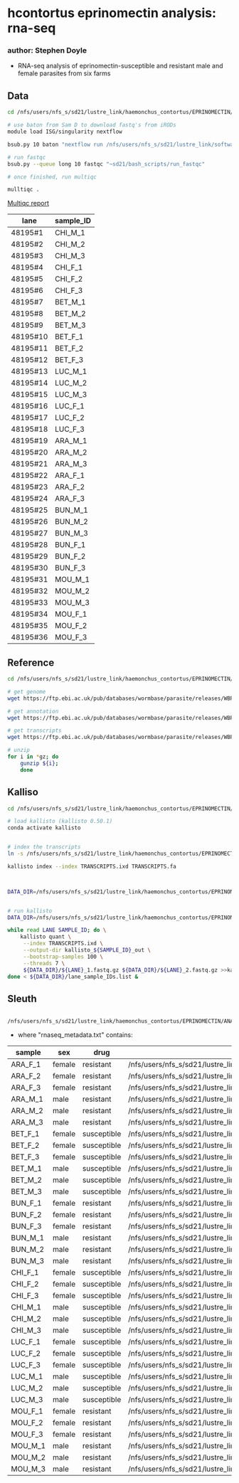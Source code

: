# hcontortus eprinomectin analysis: rna-seq

### author: Stephen Doyle

- RNA-seq analysis of eprinomectin-susceptible and resistant male and female parasites from six farms


## Data

```bash
cd /nfs/users/nfs_s/sd21/lustre_link/haemonchus_contortus/EPRINOMECTIN/RAW/RNASEQ

# use baton from Sam D to download fastq's from iRODs
module load ISG/singularity nextflow

bsub.py 10 baton "nextflow run /nfs/users/nfs_s/sd21/lustre_link/software/nextflow/baton-extractor/main.nf --study 7435 --runid 47866"

# run fastqc
bsub.py --queue long 10 fastqc "~sd21/bash_scripts/run_fastqc"

# once finished, run multiqc

mulltiqc .
```
[Multiqc report](../04_analysis/rnaseq_multiqc_report.html) 

| lane  | sample_ID |
|----------|---------|
| 48195#1  | CHI_M_1 |
| 48195#2  | CHI_M_2 |
| 48195#3  | CHI_M_3 |
| 48195#4  | CHI_F_1 |
| 48195#5  | CHI_F_2 |
| 48195#6  | CHI_F_3 |
| 48195#7  | BET_M_1 |
| 48195#8  | BET_M_2 |
| 48195#9  | BET_M_3 |
| 48195#10 | BET_F_1 |
| 48195#11 | BET_F_2 |
| 48195#12 | BET_F_3 |
| 48195#13 | LUC_M_1 |
| 48195#14 | LUC_M_2 |
| 48195#15 | LUC_M_3 |
| 48195#16 | LUC_F_1 |
| 48195#17 | LUC_F_2 |
| 48195#18 | LUC_F_3 |
| 48195#19 | ARA_M_1 |
| 48195#20 | ARA_M_2 |
| 48195#21 | ARA_M_3 |
| 48195#22 | ARA_F_1 |
| 48195#23 | ARA_F_2 |
| 48195#24 | ARA_F_3 |
| 48195#25 | BUN_M_1 |
| 48195#26 | BUN_M_2 |
| 48195#27 | BUN_M_3 |
| 48195#28 | BUN_F_1 |
| 48195#29 | BUN_F_2 |
| 48195#30 | BUN_F_3 |
| 48195#31 | MOU_M_1 |
| 48195#32 | MOU_M_2 |
| 48195#33 | MOU_M_3 |
| 48195#34 | MOU_F_1 |
| 48195#35 | MOU_F_2 |
| 48195#36 | MOU_F_3 |


## Reference
```bash
cd /nfs/users/nfs_s/sd21/lustre_link/haemonchus_contortus/EPRINOMECTIN/RAW/REF

# get genome
wget https://ftp.ebi.ac.uk/pub/databases/wormbase/parasite/releases/WBPS18/species/haemonchus_contortus/PRJEB506/haemonchus_contortus.PRJEB506.WBPS18.genomic.fa.gz

# get annotation
wget https://ftp.ebi.ac.uk/pub/databases/wormbase/parasite/releases/WBPS18/species/haemonchus_contortus/PRJEB506/haemonchus_contortus.PRJEB506.WBPS18.annotations.gff3.gz

# get transcripts
wget https://ftp.ebi.ac.uk/pub/databases/wormbase/parasite/releases/WBPS18/species/haemonchus_contortus/PRJEB506/haemonchus_contortus.PRJEB506.WBPS18.mRNA_transcripts.fa.gz

# unzip
for i in *gz; do 
    gunzip ${i}; 
    done

```




## Kalliso
```bash
cd /nfs/users/nfs_s/sd21/lustre_link/haemonchus_contortus/EPRINOMECTIN/MAPPING_RNASEQ

# load kallisto (kallisto 0.50.1)
conda activate kallisto


# index the transcripts
ln -s /nfs/users/nfs_s/sd21/lustre_link/haemonchus_contortus/EPRINOMECTIN/RAW/REF/haemonchus_contortus.PRJEB506.WBPS18.mRNA_transcripts.fa TRANSCRIPTS.fa

kallisto index --index TRANSCRIPTS.ixd TRANSCRIPTS.fa



DATA_DIR=/nfs/users/nfs_s/sd21/lustre_link/haemonchus_contortus/EPRINOMECTIN/RAW/RNASEQ


# run kallisto
DATA_DIR=/nfs/users/nfs_s/sd21/lustre_link/haemonchus_contortus/EPRINOMECTIN/RAW/RNASEQ

while read LANE SAMPLE_ID; do \
    kallisto quant \
     --index TRANSCRIPTS.ixd \
     --output-dir kallisto_${SAMPLE_ID}_out \
     --bootstrap-samples 100 \
     --threads 7 \
     ${DATA_DIR}/${LANE}_1.fastq.gz ${DATA_DIR}/${LANE}_2.fastq.gz >>kallisto_${SAMPLE_ID}.log 2>&1;
done < ${DATA_DIR}/lane_sample_IDs.list &

```


## Sleuth
```bash

/nfs/users/nfs_s/sd21/lustre_link/haemonchus_contortus/EPRINOMECTIN/ANALYSIS/RNASEQ


```
- where "rnaseq_metadata.txt" contains:


| sample  | sex    | drug        | path                                                                                                                 |
|---------|--------|-------------|----------------------------------------------------------------------------------------------------------------------|
| ARA_F_1 | female | resistant   | /nfs/users/nfs_s/sd21/lustre_link/haemonchus_contortus/EPRINOMECTIN/MAPPING_RNASEQ/kallisto_ARA_F_1_out/abundance.h5 |
| ARA_F_2 | female | resistant   | /nfs/users/nfs_s/sd21/lustre_link/haemonchus_contortus/EPRINOMECTIN/MAPPING_RNASEQ/kallisto_ARA_F_2_out/abundance.h5 |
| ARA_F_3 | female | resistant   | /nfs/users/nfs_s/sd21/lustre_link/haemonchus_contortus/EPRINOMECTIN/MAPPING_RNASEQ/kallisto_ARA_F_3_out/abundance.h5 |
| ARA_M_1 | male   | resistant   | /nfs/users/nfs_s/sd21/lustre_link/haemonchus_contortus/EPRINOMECTIN/MAPPING_RNASEQ/kallisto_ARA_M_1_out/abundance.h5 |
| ARA_M_2 | male   | resistant   | /nfs/users/nfs_s/sd21/lustre_link/haemonchus_contortus/EPRINOMECTIN/MAPPING_RNASEQ/kallisto_ARA_M_2_out/abundance.h5 |
| ARA_M_3 | male   | resistant   | /nfs/users/nfs_s/sd21/lustre_link/haemonchus_contortus/EPRINOMECTIN/MAPPING_RNASEQ/kallisto_ARA_M_3_out/abundance.h5 |
| BET_F_1 | female | susceptible | /nfs/users/nfs_s/sd21/lustre_link/haemonchus_contortus/EPRINOMECTIN/MAPPING_RNASEQ/kallisto_BET_F_1_out/abundance.h5 |
| BET_F_2 | female | susceptible | /nfs/users/nfs_s/sd21/lustre_link/haemonchus_contortus/EPRINOMECTIN/MAPPING_RNASEQ/kallisto_BET_F_2_out/abundance.h5 |
| BET_F_3 | female | susceptible | /nfs/users/nfs_s/sd21/lustre_link/haemonchus_contortus/EPRINOMECTIN/MAPPING_RNASEQ/kallisto_BET_F_3_out/abundance.h5 |
| BET_M_1 | male   | susceptible | /nfs/users/nfs_s/sd21/lustre_link/haemonchus_contortus/EPRINOMECTIN/MAPPING_RNASEQ/kallisto_BET_M_1_out/abundance.h5 |
| BET_M_2 | male   | susceptible | /nfs/users/nfs_s/sd21/lustre_link/haemonchus_contortus/EPRINOMECTIN/MAPPING_RNASEQ/kallisto_BET_M_2_out/abundance.h5 |
| BET_M_3 | male   | susceptible | /nfs/users/nfs_s/sd21/lustre_link/haemonchus_contortus/EPRINOMECTIN/MAPPING_RNASEQ/kallisto_BET_M_3_out/abundance.h5 |
| BUN_F_1 | female | resistant   | /nfs/users/nfs_s/sd21/lustre_link/haemonchus_contortus/EPRINOMECTIN/MAPPING_RNASEQ/kallisto_BUN_F_1_out/abundance.h5 |
| BUN_F_2 | female | resistant   | /nfs/users/nfs_s/sd21/lustre_link/haemonchus_contortus/EPRINOMECTIN/MAPPING_RNASEQ/kallisto_BUN_F_2_out/abundance.h5 |
| BUN_F_3 | female | resistant   | /nfs/users/nfs_s/sd21/lustre_link/haemonchus_contortus/EPRINOMECTIN/MAPPING_RNASEQ/kallisto_BUN_F_3_out/abundance.h5 |
| BUN_M_1 | male   | resistant   | /nfs/users/nfs_s/sd21/lustre_link/haemonchus_contortus/EPRINOMECTIN/MAPPING_RNASEQ/kallisto_BUN_M_1_out/abundance.h5 |
| BUN_M_2 | male   | resistant   | /nfs/users/nfs_s/sd21/lustre_link/haemonchus_contortus/EPRINOMECTIN/MAPPING_RNASEQ/kallisto_BUN_M_2_out/abundance.h5 |
| BUN_M_3 | male   | resistant   | /nfs/users/nfs_s/sd21/lustre_link/haemonchus_contortus/EPRINOMECTIN/MAPPING_RNASEQ/kallisto_BUN_M_3_out/abundance.h5 |
| CHI_F_1 | female | susceptible | /nfs/users/nfs_s/sd21/lustre_link/haemonchus_contortus/EPRINOMECTIN/MAPPING_RNASEQ/kallisto_CHI_F_1_out/abundance.h5 |
| CHI_F_2 | female | susceptible | /nfs/users/nfs_s/sd21/lustre_link/haemonchus_contortus/EPRINOMECTIN/MAPPING_RNASEQ/kallisto_CHI_F_2_out/abundance.h5 |
| CHI_F_3 | female | susceptible | /nfs/users/nfs_s/sd21/lustre_link/haemonchus_contortus/EPRINOMECTIN/MAPPING_RNASEQ/kallisto_CHI_F_3_out/abundance.h5 |
| CHI_M_1 | male   | susceptible | /nfs/users/nfs_s/sd21/lustre_link/haemonchus_contortus/EPRINOMECTIN/MAPPING_RNASEQ/kallisto_CHI_M_1_out/abundance.h5 |
| CHI_M_2 | male   | susceptible | /nfs/users/nfs_s/sd21/lustre_link/haemonchus_contortus/EPRINOMECTIN/MAPPING_RNASEQ/kallisto_CHI_M_2_out/abundance.h5 |
| CHI_M_3 | male   | susceptible | /nfs/users/nfs_s/sd21/lustre_link/haemonchus_contortus/EPRINOMECTIN/MAPPING_RNASEQ/kallisto_CHI_M_3_out/abundance.h5 |
| LUC_F_1 | female | susceptible | /nfs/users/nfs_s/sd21/lustre_link/haemonchus_contortus/EPRINOMECTIN/MAPPING_RNASEQ/kallisto_LUC_F_1_out/abundance.h5 |
| LUC_F_2 | female | susceptible | /nfs/users/nfs_s/sd21/lustre_link/haemonchus_contortus/EPRINOMECTIN/MAPPING_RNASEQ/kallisto_LUC_F_2_out/abundance.h5 |
| LUC_F_3 | female | susceptible | /nfs/users/nfs_s/sd21/lustre_link/haemonchus_contortus/EPRINOMECTIN/MAPPING_RNASEQ/kallisto_LUC_F_3_out/abundance.h5 |
| LUC_M_1 | male   | susceptible | /nfs/users/nfs_s/sd21/lustre_link/haemonchus_contortus/EPRINOMECTIN/MAPPING_RNASEQ/kallisto_LUC_M_1_out/abundance.h5 |
| LUC_M_2 | male   | susceptible | /nfs/users/nfs_s/sd21/lustre_link/haemonchus_contortus/EPRINOMECTIN/MAPPING_RNASEQ/kallisto_LUC_M_2_out/abundance.h5 |
| LUC_M_3 | male   | susceptible | /nfs/users/nfs_s/sd21/lustre_link/haemonchus_contortus/EPRINOMECTIN/MAPPING_RNASEQ/kallisto_LUC_M_3_out/abundance.h5 |
| MOU_F_1 | female | resistant   | /nfs/users/nfs_s/sd21/lustre_link/haemonchus_contortus/EPRINOMECTIN/MAPPING_RNASEQ/kallisto_MOU_F_1_out/abundance.h5 |
| MOU_F_2 | female | resistant   | /nfs/users/nfs_s/sd21/lustre_link/haemonchus_contortus/EPRINOMECTIN/MAPPING_RNASEQ/kallisto_MOU_F_2_out/abundance.h5 |
| MOU_F_3 | female | resistant   | /nfs/users/nfs_s/sd21/lustre_link/haemonchus_contortus/EPRINOMECTIN/MAPPING_RNASEQ/kallisto_MOU_F_3_out/abundance.h5 |
| MOU_M_1 | male   | resistant   | /nfs/users/nfs_s/sd21/lustre_link/haemonchus_contortus/EPRINOMECTIN/MAPPING_RNASEQ/kallisto_MOU_M_1_out/abundance.h5 |
| MOU_M_2 | male   | resistant   | /nfs/users/nfs_s/sd21/lustre_link/haemonchus_contortus/EPRINOMECTIN/MAPPING_RNASEQ/kallisto_MOU_M_2_out/abundance.h5 |
| MOU_M_3 | male   | resistant   | /nfs/users/nfs_s/sd21/lustre_link/haemonchus_contortus/EPRINOMECTIN/MAPPING_RNASEQ/kallisto_MOU_M_3_out/abundance.h5 |


